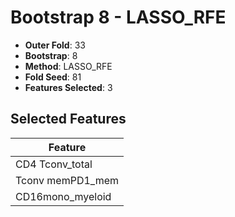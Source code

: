 # Bootstrap 8 - LASSO_RFE

- **Outer Fold**: 33
- **Bootstrap**: 8
- **Method**: LASSO_RFE
- **Fold Seed**: 81
- **Features Selected**: 3

## Selected Features

| Feature |
|---------|
| CD4 Tconv_total |
| Tconv memPD1_mem |
| CD16mono_myeloid |

